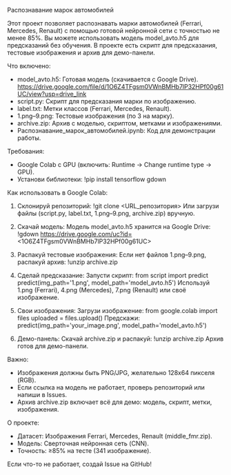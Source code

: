 Распознавание марок автомобилей

Этот проект позволяет распознавать марки автомобилей (Ferrari, Mercedes, Renault) с помощью готовой нейронной сети с точностью не менее 85%. Вы можете использовать модель model_avto.h5 для предсказаний без обучения. В проекте есть скрипт для предсказания, тестовые изображения и архив для демо-панели.

Что включено:
- model_avto.h5: Готовая модель (скачивается с Google Drive). https://drive.google.com/file/d/1O6Z4TFgsm0VWnBMHb7lP32HPf00g61UC/view?usp=drive_link
- script.py: Скрипт для предсказания марки по изображению.
- label.txt: Метки классов (Ferrari, Mercedes, Renault).
- 1.png–9.png: Тестовые изображения (по 3 на марку).
- archive.zip: Архив с моделью, скриптом, метками и изображениями.
- Распознавание_марок_автомобилей.ipynb: Код для демонстрации работы.

Требования:
- Google Colab с GPU (включить: Runtime → Change runtime type → GPU).
- Установи библиотеки:
  !pip install tensorflow gdown

Как использовать в Google Colab:

1. Склонируй репозиторий:
   !git clone <URL_репозитория>
   Или загрузи файлы (script.py, label.txt, 1.png–9.png, archive.zip) вручную.

2. Скачай модель:
   Модель model_avto.h5 хранится на Google Drive:
   !gdown https://drive.google.com/uc?id=<1O6Z4TFgsm0VWnBMHb7lP32HPf00g61UC>

3. Распакуй тестовые изображения:
   Если нет файлов 1.png–9.png, распакуй архив:
   !unzip archive.zip

4. Сделай предсказание:
   Запусти скрипт:
   from script import predict
   predict(img_path='1.png', model_path='model_avto.h5')
   Используй 1.png (Ferrari), 4.png (Mercedes), 7.png (Renault) или своё изображение.

5. Свои изображения:
   Загрузи изображение:
   from google.colab import files
   uploaded = files.upload()
   Предскажи:
   predict(img_path='your_image.png', model_path='model_avto.h5')

6. Демо-панель:
   Скачай archive.zip и распакуй:
   !unzip archive.zip
   Архив готов для демо-панели.

Важно:
- Изображения должны быть PNG/JPG, желательно 128x64 пикселя (RGB).
- Если ссылка на модель не работает, проверь репозиторий или напиши в Issues.
- Архив archive.zip включает всё для демо: модель, скрипт, метки, изображения.

О проекте:
- Датасет: Изображения Ferrari, Mercedes, Renault (middle_fmr.zip).
- Модель: Сверточная нейронная сеть (CNN).
- Точность: ≥85% на тесте (341 изображение).

Если что-то не работает, создай Issue на GitHub!

